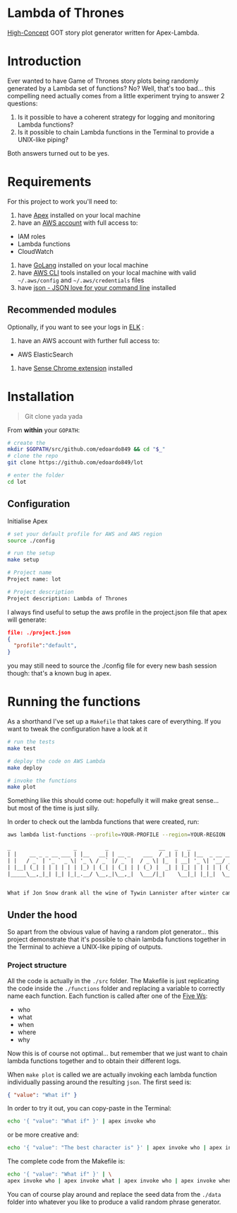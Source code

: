 Lambda of Thrones
=====

[High-Concept](https://en.wikipedia.org/wiki/High-concept) GOT story plot generator written for Apex-Lambda.

# Introduction
Ever wanted to have Game of Thrones story plots being randomly generated by a Lambda set of functions? No? Well, that's too bad... this compelling need actually comes from a little experiment trying to answer 2 questions:

1. Is it possible to have a coherent strategy for logging and monitoring Lambda functions?
1. Is it possible to chain Lambda functions in the Terminal to provide a UNIX-like piping?

Both answers turned out to be yes.

# Requirements
For this project to work you'll need to:
1. have [Apex](http://apex.run/) installed on your local machine
1. have an [AWS account](https://console.aws.amazon.com) with full access to:
  - IAM roles
  - Lambda functions
  - CloudWatch
1. have [GoLang](https://golang.org/doc/install) installed on your local machine
1. have [AWS CLI](https://aws.amazon.com/cli/) tools installed on your local machine with valid `~/.aws/config` and `~/.aws/credentials` files
1. have [json - JSON love for your command line](http://trentm.com/json/#INSTALL-PROJECT-BUGS) installed

## Recommended modules
Optionally, if you want to see your logs in [ELK](https://www.elastic.co/products) :

1. have an AWS account with further full access to:
  - AWS ElasticSearch
1. have [Sense Chrome extension](https://chrome.google.com/webstore/detail/sense-beta/lhjgkmllcaadmopgmanpapmpjgmfcfig?hl=en) installed

# Installation
> Git clone yada yada

From **within** your `GOPATH`:
```bash
# create the
mkdir $GOPATH/src/github.com/edoardo849 && cd "$_"
# clone the repo
git clone https://github.com/edoardo849/lot

# enter the folder
cd lot
```

## Configuration
Initialise Apex
```bash
# set your default profile for AWS and AWS region
source ./config

# run the setup
make setup

# Project name
Project name: lot

# Project description
Project description: Lambda of Thrones
```

I always find useful to setup the aws profile in the project.json file that apex will generate:

```json
file: ./project.json
{
  "profile":"default",
}
```

you may still need to source the ./config file for every new bash session though: that's a known bug in apex.

# Running the functions

As a shorthand I've set up a `Makefile` that takes care of everything. If you want to tweak the configuration have a look at it

```bash
# run the tests
make test

# deploy the code on AWS Lambda
make deploy

# invoke the functions
make plot
```

Something like this should come out: hopefully it will make great sense... but most of the time is just silly.

In order to check out the lambda functions that were created, run:
```bash
aws lambda list-functions --profile=YOUR-PROFILE --region=YOUR-REGION
```

```txt
_                    _         _                __   _   _
| |    __ _ _ __ ___ | |__   __| | __ _    ___  / _| | |_| |__  _ __ ___  _ __   ___  ___
| |   / _` | '_ ` _ \| '_ \ / _` |/ _` |  / _ \| |_  | __| '_ \| '__/ _ \| '_ \ / _ \/ __|
| |__| (_| | | | | | | |_) | (_| | (_| | | (_) |  _| | |_| | | | | | (_) | | | |  __/\__ \
|_____\__,_|_| |_| |_|_.__/ \__,_|\__,_|  \___/|_|    \__|_| |_|_|  \___/|_| |_|\___||___/


What if Jon Snow drank all the wine of Tywin Lannister after winter came in the Eyre because when dead men come hunting... you think it matters who sits on the iron throne?

```

## Under the hood
So apart from the obvious value of having a random plot generator... this project demonstrate that it's possible to chain lambda functions together in the Terminal to achieve a UNIX-like piping of outputs.

### Project structure
All the code is actually in the `./src` folder. The Makefile is just replicating the code inside the `./functions` folder and replacing a variable to correctly name each function. Each function is called after one of the [Five Ws](https://en.wikipedia.org/wiki/Five_Ws):
- who  
- what
- when
- where
- why

Now this is of course not optimal... but remember that we just want to chain lambda functions together and to obtain their different logs.

When `make plot` is called we are actually invoking each lambda function individually passing around the resulting `json`. The first seed is:
```json
{ "value": "What if" }
```

In order to try it out, you can copy-paste in the Terminal:
```bash
echo '{ "value": "What if" }' | apex invoke who
```

or be more creative and:
```bash
echo '{ "value": "The best character is" }' | apex invoke who | apex invoke why

```

The complete code from the Makefile is:
```bash
echo '{ "value": "What if" }' | \
apex invoke who | apex invoke what | apex invoke who | apex invoke when | apex invoke where | apex invoke why
```

You can of course play around and replace the seed data from the `./data` folder into whatever you like to produce a valid random phrase generator.
